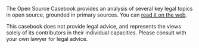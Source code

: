 The Open Source Casebook provides an analysis of several key legal topics in open source, grounded in primary sources. You can [read it on the web](https://opensource.google.com/docs/casebook/). 

This casebook does not provide legal advice, and represents the views solely of its contributors in their individual capacities. Please consult with your own lawyer for legal advice.
